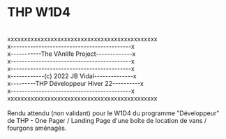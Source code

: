 # THP W1D4

<br>
xxxxxxxxxxxxxxxxxxxxxxxxxxxxxxxxxxxxxxxxxxxxx<br>
x-------------------------------------------x<br>
x-----------The VAnlife Project-------------x<br>
x-------------------------------------------x<br>
x-------------------------------------------x<br>
x------------(c) 2022 JB Vidal--------------x<br>
x---------THP Développeur Hiver 22----------x<br>
x-------------------------------------------x<br>
xxxxxxxxxxxxxxxxxxxxxxxxxxxxxxxxxxxxxxxxxxxxx<br>
<br>
Rendu attendu (non validant) pour le W1D4 du programme "Développeur" de THP - One Pager / Landing Page d'une boîte de location de vans / fourgons aménagés.
<br>
